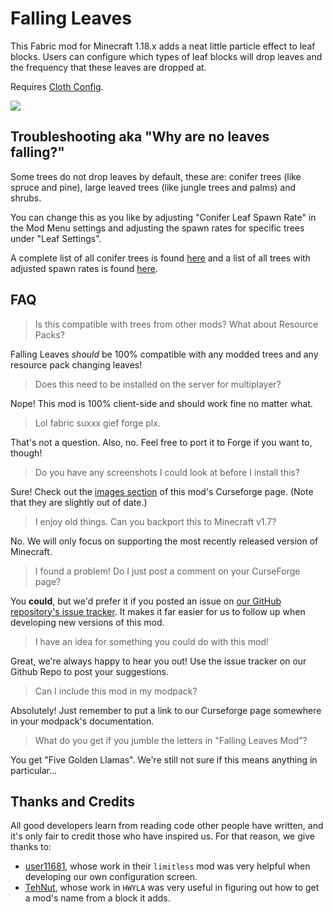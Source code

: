 # Falling Leaves

This Fabric mod for Minecraft 1.18.x adds a neat little particle effect to leaf blocks. Users can configure which types of leaf blocks will drop leaves and the frequency that these leaves are dropped at.

Requires [Cloth Config](https://www.curseforge.com/minecraft/mc-mods/cloth-config).

![](https://i.imgur.com/Y6zGq33.gif)

## Troubleshooting aka "Why are no leaves falling?"

Some trees do not drop leaves by default, these are: conifer trees (like spruce and pine), large leaved trees (like jungle trees and palms) and shrubs.

You can change this as you like by adjusting "Conifer Leaf Spawn Rate" in the Mod Menu settings and adjusting the spawn rates for specific trees under "Leaf Settings".

A complete list of all conifer trees is found [here](https://github.com/RandomMcSomethin/fallingleaves/blob/1.17/src/main/java/randommcsomethin/fallingleaves/config/ConfigDefaults.java#L9-L23) and a list of all trees with adjusted spawn rates is found [here](https://github.com/RandomMcSomethin/fallingleaves/blob/1.17/src/main/java/randommcsomethin/fallingleaves/config/ConfigDefaults.java#L32-L52).

## FAQ

> Is this compatible with trees from other mods? What about Resource Packs?

Falling Leaves _should_ be 100% compatible with any modded trees and any resource pack changing leaves!

> Does this need to be installed on the server for multiplayer?

Nope! This mod is 100% client-side and should work fine no matter what.

> Lol fabric suxxx gief forge plx.

That's not a question. Also, no. Feel free to port it to Forge if you want to, though!

> Do you have any screenshots I could look at before I install this?

Sure! Check out the [images section](https://www.curseforge.com/minecraft/mc-mods/falling-leaves-fabric/screenshots) of this mod's Curseforge page. (Note that they are slightly out of date.)

> I enjoy old things. Can you backport this to Minecraft v1.7?

No. We will only focus on supporting the most recently released version of Minecraft.

> I found a problem! Do I just post a comment on your CurseForge page?

You **could**, but we'd prefer it if you posted an issue on [our GitHub repository's issue tracker](https://github.com/RandomMcSomethin/fallingleaves/issues). It makes it far easier for us to follow up when developing new 
versions of this mod.

> I have an idea for something you could do with this mod!

Great, we're always happy to hear you out! Use the issue tracker on our Github Repo to post your suggestions.

> Can I include this mod in my modpack?

Absolutely! Just remember to put a link to our Curseforge page somewhere in your modpack's documentation.

> What do you get if you jumble the letters in "Falling Leaves Mod"?

You get "Five Golden Llamas". We're still not sure if this means anything in particular...
  
## Thanks and Credits

All good developers learn from reading code other people have written, and it's only fair to credit those who have inspired us. For that reason, we give thanks to:

- [user11681](https://github.com/user11681/java), whose work in their `limitless` mod was very helpful when developing our own configuration screen.
- [TehNut](https://github.com/TehNut), whose work in `HWYLA` was very useful in figuring out how to get a mod's name from a block it adds.
